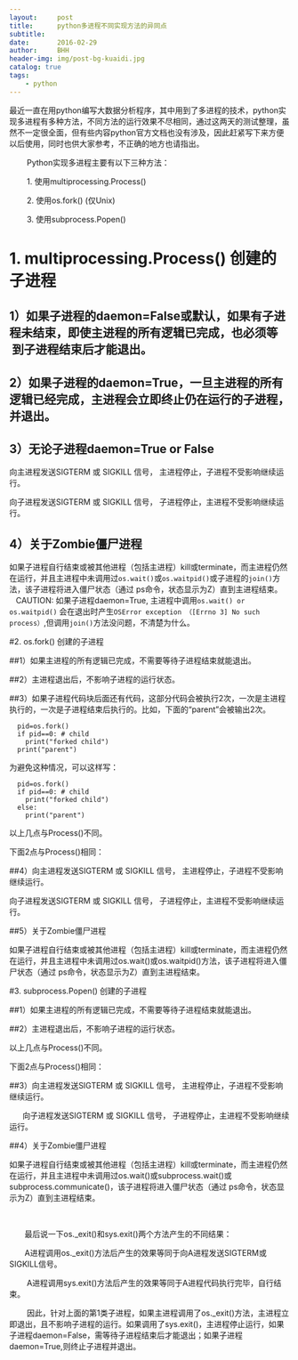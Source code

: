 ```yaml
---
layout:     post
title:      python多进程不同实现方法的异同点
subtitle:   
date:       2016-02-29
author:     BHH
header-img: img/post-bg-kuaidi.jpg
catalog: true
tags:
    - python
---
```


最近一直在用python编写大数据分析程序，其中用到了多进程的技术，python实现多进程有多种方法，不同方法的运行效果不尽相同，通过这两天的测试整理，虽然不一定很全面，但有些内容python官方文档也没有涉及，因此赶紧写下来方便以后使用，同时也供大家参考，不正确的地方也请指出。

        Python实现多进程主要有以下三种方法：

        1. 使用multiprocessing.Process()

        2. 使用os.fork() (仅Unix)

        3. 使用subprocess.Popen()



# 1. multiprocessing.Process() 创建的子进程

## 1）如果子进程的daemon=False或默认，如果有子进程未结束，即使主进程的所有逻辑已完成，也必须等  到子进程结束后才能退出。

## 2）如果子进程的daemon=True，一旦主进程的所有逻辑已经完成，主进程会立即终止仍在运行的子进程，并退出。

## 3）无论子进程daemon=True or False

向主进程发送SIGTERM 或 SIGKILL 信号， 主进程停止，子进程不受影响继续运行。

向子进程发送SIGTERM 或 SIGKILL 信号， 子进程停止，主进程不受影响继续运行。

## 4）关于Zombie僵尸进程

如果子进程自行结束或被其他进程（包括主进程）kill或terminate，而主进程仍然在运行，并且主进程中未调用过`os.wait()`或`os.waitpid()`或子进程的`join()`方法，该子进程将进入僵尸状态（通过 ps命令，状态显示为Z）直到主进程结束。
    
CAUTION: 如果子进程daemon=True, 主进程中调用`os.wait() or os.waitpid()` 会在退出时产生`OSError exception （[Errno 3] No such process）`,但调用`join()`方法没问题，不清楚为什么。




#2. os.fork() 创建的子进程

##1）如果主进程的所有逻辑已完成，不需要等待子进程结束就能退出。

##2）主进程退出后，不影响子进程的运行状态。

##3）如果子进程代码块后面还有代码，这部分代码会被执行2次，一次是主进程执行的，一次是子进程结束后执行的。比如，下面的“parent”会被输出2次。

```
  pid=os.fork()
  if pid==0: # child
    print("forked child")
  print("parent")
```
为避免这种情况，可以这样写：
```
  pid=os.fork()
  if pid==0: # child
    print("forked child")
  else:
    print("parent")
```
以上几点与Process()不同。

下面2点与Process()相同：

##4）向主进程发送SIGTERM 或 SIGKILL 信号， 主进程停止，子进程不受影响继续运行。

向子进程发送SIGTERM 或 SIGKILL 信号， 子进程停止，主进程不受影响继续运行。

##5）关于Zombie僵尸进程

如果子进程自行结束或被其他进程（包括主进程）kill或terminate，而主进程仍然在运行，并且主进程中未调用过os.wait()或os.waitpid()方法，该子进程将进入僵尸状态（通过 ps命令，状态显示为Z）直到主进程结束。



#3. subprocess.Popen() 创建的子进程

##1）如果主进程的所有逻辑已完成，不需要等待子进程结束就能退出。

##2）主进程退出后，不影响子进程的运行状态。

以上几点与Process()不同。

下面2点与Process()相同：


##3）向主进程发送SIGTERM 或 SIGKILL 信号， 主进程停止，子进程不受影响继续运行。

      向子进程发送SIGTERM 或 SIGKILL 信号， 子进程停止，主进程不受影响继续运行。

##4）关于Zombie僵尸进程

如果子进程自行结束或被其他进程（包括主进程）kill或terminate，而主进程仍然在运行，并且主进程中未调用过os.wait()或subprocess.wait()或subprocess.communicate()，该子进程将进入僵尸状态（通过 ps命令，状态显示为Z）直到主进程结束。

 

       最后说一下os._exit()和sys.exit()两个方法产生的不同结果：

       A进程调用os._exit()方法后产生的效果等同于向A进程发送SIGTERM或SIGKILL信号。

        A进程调用sys.exit()方法后产生的效果等同于A进程代码执行完毕，自行结束。

        因此，针对上面的第1类子进程，如果主进程调用了os._exit()方法，主进程立即退出，且不影响子进程的运行。如果调用了sys.exit()，主进程停止运行，如果子进程daemon=False，需等待子进程结束后才能退出；如果子进程daemon=True,则终止子进程并退出。


